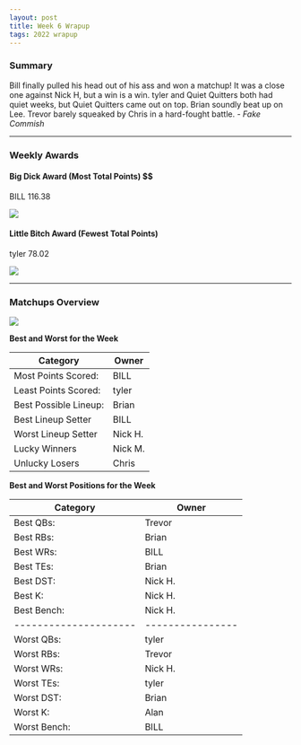 ```yaml
---
layout: post
title: Week 6 Wrapup
tags: 2022 wrapup
---
```


### Summary
Bill finally pulled his head out of his ass and won a matchup! It was a close one against Nick H, but a win is a win. tyler and Quiet Quitters both had quiet weeks, but Quiet Quitters came out on top. Brian soundly beat up on Lee. Trevor barely squeaked by Chris in a hard-fought battle.  *- Fake Commish*

___

### Weekly Awards

#### Big Dick Award (Most Total Points) $$
BILL 116.38 

![](https://media3.giphy.com/media/jRZf7InDXtmQSTys5K/giphy.gif?cid=3aa7f812ell81wtjs5kxd1ubcn66fj1ansvscjc1g7ujuwjg&rid=giphy.gif&ct=g)

#### Little Bitch Award (Fewest Total Points)
tyler 78.02 

![](https://media3.giphy.com/media/11StaZ9Lj74oCY/giphy.gif?cid=3aa7f8124j4v08jfq0b3v754mgyhfylsxoahc8oqhdpp2xmo&rid=giphy.gif&ct=g)


___

### Matchups Overview

![](../assets/img/week6_matchups.png)


**Best and Worst for the Week**


| Category              | Owner         |
|-----------------------|---------------|
| Most Points Scored:   | BILL          |
| Least Points Scored:  | tyler         |
| Best Possible Lineup: | Brian         |
| Best Lineup Setter    | BILL          |
| Worst Lineup Setter   | Nick H.       |
| Lucky Winners         | Nick M.       |
| Unlucky Losers        | Chris         |


**Best and Worst Positions for the Week**


| Category              | Owner            |
|-----------------------|------------------|
| Best QBs:             | Trevor           |
| Best RBs:             | Brian            |
| Best WRs:             | BILL             |
| Best TEs:             | Brian            |
| Best DST:             | Nick H.          |
| Best K:               | Nick H.          |
| Best Bench:           | Nick H.          |
| --------------------- | ---------------- |
| Worst QBs:            | tyler            |
| Worst RBs:            | Trevor           |
| Worst WRs:            | Nick H.          |
| Worst TEs:            | tyler            |
| Worst DST:            | Brian            |
| Worst K:              | Alan             |
| Worst Bench:          | BILL             |

